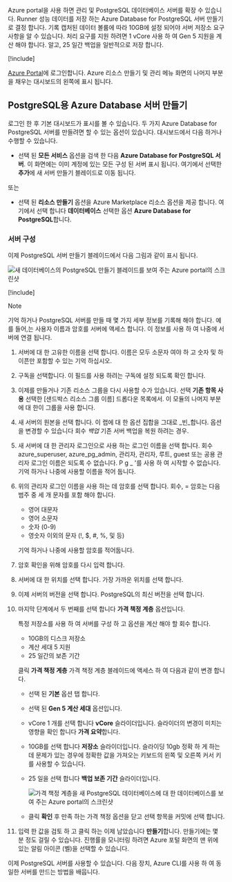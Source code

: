 Azure portal을 사용 하면 관리 및 PostgreSQL 데이터베이스 서버를 확장 수 있습니다. Runner 성능 데이터를 저장 하는 Azure Database for PostgreSQL 서버 만들기로 결정 합니다. 기록 캡처된 데이터 볼륨에 따라 10GB에 설정 되어야 서버 저장소 요구 사항을 알 수 있습니다. 처리 요구를 지원 하려면 1 vCore 사용 하 여 Gen 5 지원을 계산 해야 합니다. 알고, 25 일간 백업을 일반적으로 저장 합니다.

[!include[](../../../includes/azure-sandbox-activate.md)]

[Azure Portal](https://portal.azure.com?azure-portal=true)에 로그인합니다. Azure 리소스 만들기 및 관리 메뉴 화면의 나머지 부분을 채우는 대시보드의 왼쪽에 표시 됩니다.

## <a name="create-an-azure-database-for-postgresql-server"></a>PostgreSQL용 Azure Database 서버 만들기

로그인 한 후 기본 대시보드가 표시를 볼 수 있습니다. 두 가지 Azure Database for PostgreSQL 서버를 만들려면 할 수 있는 옵션이 있습니다. 대시보드에서 다음 하거나 수행할 수 있습니다.

- 선택 된 **모든 서비스** 옵션을 검색 한 다음 **Azure Database for PostgreSQL 서버**. 이 화면에는 이미 계정에 있는 모든 구성 된 서버 표시 됩니다. 여기에서 선택한 **추가**에 새 서버 만들기 블레이드로 이동 됩니다.

또는

- 선택 된 **리소스 만들기** 옵션을 Azure Marketplace 리소스 옵션을 제공 합니다. 여기에서 선택 합니다 **데이터베이스** 선택한 옵션 **Azure Database for PostgreSQL**합니다.

### <a name="configure-the-server"></a>서버 구성

이제 PostgreSQL 서버 만들기 블레이드에서 다음 그림과 같이 표시 됩니다.

![새 데이터베이스의 PostgreSQL 만들기 블레이드를 보여 주는 Azure portal의 스크린샷](../media-draft/4-create-blade.png)

[!include[](../../../includes/azure-sandbox-regions-first-mention-note.md)]

> [!NOTE]
> 기억 하거나 PostgreSQL 서버를 만들 때 몇 가지 세부 정보를 기록해 해야 합니다. 예를 들어,는 사용자 이름과 암호를 서버에 액세스 합니다. 이 정보를 사용 하 여 나중에 서버에 연결 됩니다.

1. 서버에 대 한 고유한 이름을 선택 합니다. 이름은 모두 소문자 여야 하 고 숫자 및 하이픈만 포함할 수 있는 기억 하십시오.

1. 구독을 선택합니다. 이 필드를 사용 하려는 구독에 설정 되도록 확인 합니다.

1. 이제를 만들거나 기존 리소스 그룹을 다시 사용할 수가 있습니다. 선택 **기존 항목 사용** 선택한 <rgn>[샌드박스 리소스 그룹 이름]</rgn> 드롭다운 목록에서. 이 모듈의 나머지 부분에 대 한이 그룹을 사용 합니다.

1. 새 서버의 원본을 선택 합니다. 이 랩에 대 한 옵션 집합을 그대로 _빈_합니다. 옵션을 변경할 수 있습니다 회수 _백업_ 기존 서버 백업을 복원 하려는 경우.

1. 새 서버에 대 한 관리자 로그인으로 사용 하는 로그인 이름을 선택 합니다. 회수 azure_superuser, azure_pg_admin, 관리자, 관리자, 루트, guest 또는 공용 관리자 로그인 이름은 되도록 수 없습니다. P g _ '를 사용 하 여 시작할 수 없습니다. 기억 하거나 나중에 사용할 이름을 적어 둡니다.

1. 위의 관리자 로그인 이름을 사용 하는 데 암호를 선택 합니다. 회수, = 암호는 다음 범주 중 세 개 문자를 포함 해야 합니다.
   - 영어 대문자
   - 영어 소문자
   - 숫자 (0-9)
   - 영숫자 이외의 문자 (!, $, #, %, 및 등)

   기억 하거나 나중에 사용할 암호를 적어둡니다.

1. 암호 확인을 위해 암호를 다시 입력 합니다.

1. 서버에 대 한 위치를 선택 합니다. 가장 가까운 위치를 선택 합니다.

1. 이제 서버의 버전을 선택 합니다. PostgreSQL의 최신 버전을 선택 합니다.

1. 마지막 단계에서 두 번째를 선택 합니다 **가격 책정 계층** 옵션입니다.

    특정 저장소를 사용 하 여 서버를 구성 하 고 옵션을 계산 해야 할 회수 합니다.

    - 10GB의 디스크 저장소
    - 계산 세대 5 지원
    - 25 일간의 보존 기간

    클릭 **가격 책정 계층** 가격 책정 계층 블레이드에 액세스 하 여 다음과 같이 변경 합니다.

    - 선택 된 **기본** 옵션 탭 합니다.
    - 선택 된 **Gen 5 계산 세대** 옵션입니다.
    - vCore 1 개를 선택 합니다 **vCore** 슬라이더입니다. 슬라이더의 변경이 미치는 영향을 확인 합니다 **가격 요약**합니다.
    - 10GB를 선택 합니다 **저장소** 슬라이더입니다. 슬라이딩 10gb 정확 하 게 하는 데 문제가 있는 경우에 정확한 값을 가져오는 키보드의 왼쪽 및 오른쪽 커서 키를 사용할 수 있습니다.
    - 25 일을 선택 합니다 **백업 보존 기간** 슬라이더입니다.

        ![가격 책정 계층을 새 PostgreSQL 데이터베이스에 대 한 데이터베이스를 보여 주는 Azure portal의 스크린샷](../media-draft/4-azure-db-pricing-tier.png)

    - 클릭 **확인** 후 만족 하는 가격 책정 옵션을 닫고 선택 항목을 커밋에 선택 합니다.

1. 입력 한 값을 검토 하 고 클릭 하는 이제 남았습니다 **만들기**합니다. 만들기에는 몇 분 정도 걸릴 수 있습니다. 진행률을 모니터링 하려면 Azure 포털 화면의 맨 위에 있는 알림 아이콘 (벨)을 선택할 수 있습니다.

이제 PostgreSQL 서버를 사용할 수 있습니다. 다음 장치, Azure CLI를 사용 하 여 동일한 서버를 만드는 방법을 배웁니다.
